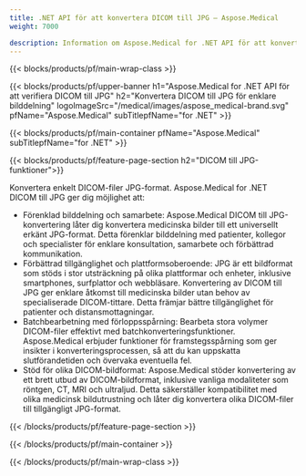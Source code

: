 ```yaml
---
title: .NET API för att konvertera DICOM till JPG – Aspose.Medical
weight: 7000

description: Information om Aspose.Medical for .NET API för att konvertera DICOM till JPG
---
```


{{< blocks/products/pf/main-wrap-class >}}

{{< blocks/products/pf/upper-banner h1="Aspose.Medical for .NET API för att verifiera DICOM till JPG" h2="Konvertera DICOM till JPG för enklare bilddelning" logoImageSrc="/medical/images/aspose_medical-brand.svg" pfName="Aspose.Medical" subTitlepfName="for .NET" >}}

{{< blocks/products/pf/main-container pfName="Aspose.Medical" subTitlepfName="for .NET" >}}

{{< blocks/products/pf/feature-page-section h2="DICOM till JPG-funktioner">}}

<p>Konvertera enkelt DICOM-filer JPG-format. Aspose.Medical for .NET DICOM till JPG ger dig möjlighet att:</p>

<ul>
<li>Förenklad bilddelning och samarbete: Aspose.Medical DICOM till JPG-konvertering låter dig konvertera medicinska bilder till ett universellt erkänt JPG-format. Detta förenklar bilddelning med patienter, kollegor och specialister för enklare konsultation, samarbete och förbättrad kommunikation.</li>
<li>Förbättrad tillgänglighet och plattformsoberoende: JPG är ett bildformat som stöds i stor utsträckning på olika plattformar och enheter, inklusive smartphones, surfplattor och webbläsare. Konvertering av DICOM till JPG ger enklare åtkomst till medicinska bilder utan behov av specialiserade DICOM-tittare. Detta främjar bättre tillgänglighet för patienter och distansmottagningar.</li>
<li>Batchbearbetning med förloppsspårning: Bearbeta stora volymer DICOM-filer effektivt med batchkonverteringsfunktioner. Aspose.Medical erbjuder funktioner för framstegsspårning som ger insikter i konverteringsprocessen, så att du kan uppskatta slutförandetiden och övervaka eventuella fel.</li>
<li>Stöd för olika DICOM-bildformat: Aspose.Medical stöder konvertering av ett brett utbud av DICOM-bildformat, inklusive vanliga modaliteter som röntgen, CT, MRI och ultraljud. Detta säkerställer kompatibilitet med olika medicinsk bildutrustning och låter dig konvertera olika DICOM-filer till tillgängligt JPG-format.</li>
</ul>

{{< /blocks/products/pf/feature-page-section >}}

{{< /blocks/products/pf/main-container >}}

{{< /blocks/products/pf/main-wrap-class >}}
